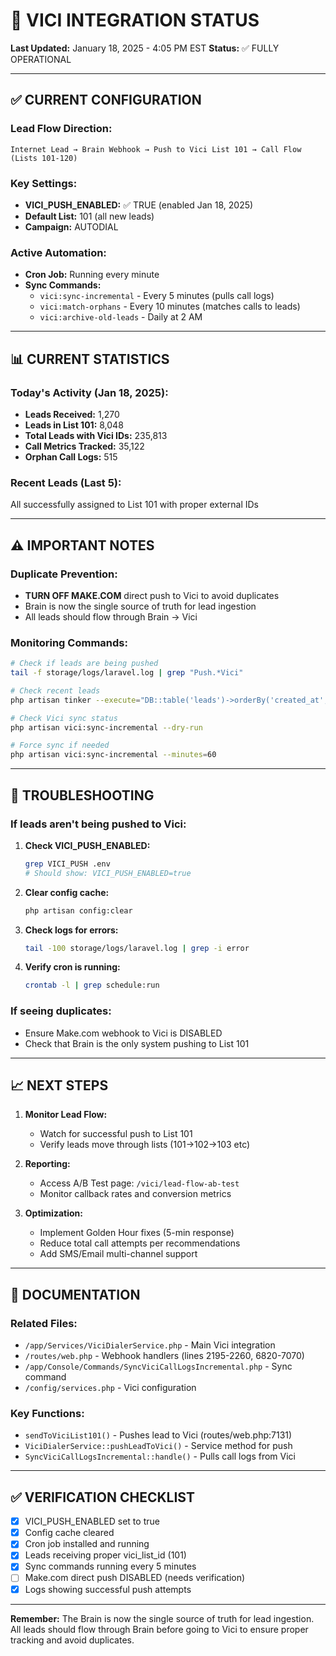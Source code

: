 # 🔄 VICI INTEGRATION STATUS
**Last Updated:** January 18, 2025 - 4:05 PM EST
**Status:** ✅ FULLY OPERATIONAL

---

## ✅ CURRENT CONFIGURATION

### **Lead Flow Direction:**
```
Internet Lead → Brain Webhook → Push to Vici List 101 → Call Flow (Lists 101-120)
```

### **Key Settings:**
- **VICI_PUSH_ENABLED:** ✅ TRUE (enabled Jan 18, 2025)
- **Default List:** 101 (all new leads)
- **Campaign:** AUTODIAL

### **Active Automation:**
- **Cron Job:** Running every minute
- **Sync Commands:**
  - `vici:sync-incremental` - Every 5 minutes (pulls call logs)
  - `vici:match-orphans` - Every 10 minutes (matches calls to leads)
  - `vici:archive-old-leads` - Daily at 2 AM

---

## 📊 CURRENT STATISTICS

### **Today's Activity (Jan 18, 2025):**
- **Leads Received:** 1,270
- **Leads in List 101:** 8,048
- **Total Leads with Vici IDs:** 235,813
- **Call Metrics Tracked:** 35,122
- **Orphan Call Logs:** 515

### **Recent Leads (Last 5):**
All successfully assigned to List 101 with proper external IDs

---

## ⚠️ IMPORTANT NOTES

### **Duplicate Prevention:**
- **TURN OFF MAKE.COM** direct push to Vici to avoid duplicates
- Brain is now the single source of truth for lead ingestion
- All leads should flow through Brain → Vici

### **Monitoring Commands:**
```bash
# Check if leads are being pushed
tail -f storage/logs/laravel.log | grep "Push.*Vici"

# Check recent leads
php artisan tinker --execute="DB::table('leads')->orderBy('created_at','desc')->limit(5)->get(['id','vici_list_id','created_at']);"

# Check Vici sync status
php artisan vici:sync-incremental --dry-run

# Force sync if needed
php artisan vici:sync-incremental --minutes=60
```

---

## 🔧 TROUBLESHOOTING

### **If leads aren't being pushed to Vici:**

1. **Check VICI_PUSH_ENABLED:**
   ```bash
   grep VICI_PUSH .env
   # Should show: VICI_PUSH_ENABLED=true
   ```

2. **Clear config cache:**
   ```bash
   php artisan config:clear
   ```

3. **Check logs for errors:**
   ```bash
   tail -100 storage/logs/laravel.log | grep -i error
   ```

4. **Verify cron is running:**
   ```bash
   crontab -l | grep schedule:run
   ```

### **If seeing duplicates:**
- Ensure Make.com webhook to Vici is DISABLED
- Check that Brain is the only system pushing to List 101

---

## 📈 NEXT STEPS

1. **Monitor Lead Flow:**
   - Watch for successful push to List 101
   - Verify leads move through lists (101→102→103 etc)

2. **Reporting:**
   - Access A/B Test page: `/vici/lead-flow-ab-test`
   - Monitor callback rates and conversion metrics

3. **Optimization:**
   - Implement Golden Hour fixes (5-min response)
   - Reduce total call attempts per recommendations
   - Add SMS/Email multi-channel support

---

## 📝 DOCUMENTATION

### **Related Files:**
- `/app/Services/ViciDialerService.php` - Main Vici integration
- `/routes/web.php` - Webhook handlers (lines 2195-2260, 6820-7070)
- `/app/Console/Commands/SyncViciCallLogsIncremental.php` - Sync command
- `/config/services.php` - Vici configuration

### **Key Functions:**
- `sendToViciList101()` - Pushes lead to Vici (routes/web.php:7131)
- `ViciDialerService::pushLeadToVici()` - Service method for push
- `SyncViciCallLogsIncremental::handle()` - Pulls call logs from Vici

---

## ✅ VERIFICATION CHECKLIST

- [x] VICI_PUSH_ENABLED set to true
- [x] Config cache cleared
- [x] Cron job installed and running
- [x] Leads receiving proper vici_list_id (101)
- [x] Sync commands running every 5 minutes
- [ ] Make.com direct push DISABLED (needs verification)
- [x] Logs showing successful push attempts

---

**Remember:** The Brain is now the single source of truth for lead ingestion. All leads should flow through Brain before going to Vici to ensure proper tracking and avoid duplicates.












